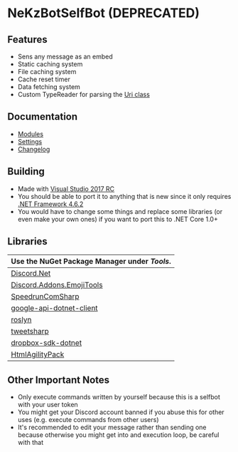 # NeKzBotSelfBot (DEPRECATED)

## Features
* Sens any message as an embed
* Static caching system
* File caching system
* Cache reset timer
* Data fetching system
* Custom TypeReader for parsing the [Uri class](https://msdn.microsoft.com/en-us/library/system.uri(v=vs.110).aspx)

## Documentation
* [Modules](https://github.com/NeKzor/NeKzBot/blob/master/NeKzBotSelfBot/Docs/Modules.md)
* [Settings](https://github.com/NeKzor/NeKzBot/blob/master/NeKzBotSelfBot/Docs/Settings.md)
* [Changelog](https://github.com/NeKzor/NeKzBot/blob/master/NeKzBotSelfBot/Docs/Changelog.md)

## Building
* Made with [Visual Studio 2017 RC](https://www.visualstudio.com/vs/visual-studio-2017-rc)
* You should be able to port it to anything that is new since it only requires [.NET Framework 4.6.2](https://www.microsoft.com/net/download/framework)
* You would have to change some things and replace some libraries (or even make your own ones) if you want to port this to .NET Core 1.0+

## Libraries
| Use the NuGet Package Manager under *Tools*. |
| --- |
| [Discord.Net](https://github.com/RogueException/Discord.Net/tree/dev) |
| [Discord.Addons.EmojiTools](https://github.com/foxbot/Discord.Addons.EmojiTools) |
| [SpeedrunComSharp](https://github.com/LiveSplit/SpeedrunComSharp) |
| [google-api-dotnet-client](https://github.com/google/google-api-dotnet-client) |
| [roslyn](https://github.com/dotnet/roslyn/wiki/Scripting-API-Samples) |
| [tweetsharp](https://github.com/Yortw/tweetmoasharp) |
| [dropbox-sdk-dotnet](https://github.com/dropbox/dropbox-sdk-dotnet) |
| [HtmlAgilityPack](https://www.nuget.org/packages/HtmlAgilityPack) |

## Other Important Notes
* Only execute commands written by yourself because this is a selfbot with your user token
* You might get your Discord account banned if you abuse this for other uses (e.g. execute commands from other users)
* It's recommended to edit your message rather than sending one because otherwise you might get into and execution loop, be careful with that